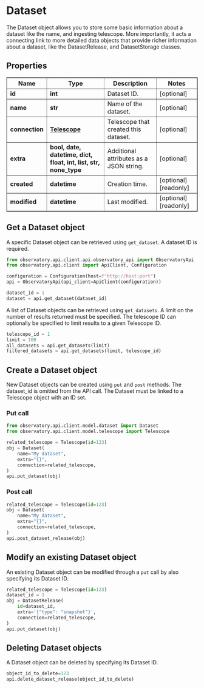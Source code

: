 # Dataset

The Dataset object allows you to store some basic information about a dataset like the name, and ingesting telescope.  More importantly, it acts a connecting link to more detailed data objects that provide richer information about a dataset, like the DatasetRelease, and DatasetStorage classes.

## Properties
<div class="wy-table-responsive"><table border="1" class="docutils">
<thead>
<tr>
<th>Name</th>
<th>Type</th>
<th>Description</th>
<th>Notes</th>
</tr>
</thead>
<tbody>






<tr>
    <td><strong>id</strong></td>
    <td><strong>int</strong></td>
    <td>Dataset ID.</td>
    <td>[optional] </td>
</tr>
<tr>
    <td><strong>name</strong></td>
    <td><strong>str</strong></td>
    <td>Name of the dataset.</td>
    <td>[optional] </td>
</tr>
<tr>
    <td><strong>connection</strong></td>
    <td><a href="Telescope.html"><strong>Telescope</strong></a></td>
    <td>Telescope that created this dataset.</td>
    <td>[optional] </td>
</tr>
<tr>
    <td><strong>extra</strong></td>
    <td><strong>bool, date, datetime, dict, float, int, list, str, none_type</strong></td>
    <td>Additional attributes as a JSON string.</td>
    <td>[optional] </td>
</tr>
<tr>
    <td><strong>created</strong></td>
    <td><strong>datetime</strong></td>
    <td>Creation time.</td>
    <td>[optional] [readonly] </td>
</tr>
<tr>
    <td><strong>modified</strong></td>
    <td><strong>datetime</strong></td>
    <td>Last modified.</td>
    <td>[optional] [readonly] </td>
</tr>


</tbody>
</table></div>


## Get a Dataset object

A specific Dataset object can be retrieved using `get_dataset`. A dataset ID is required.

```python
from observatory.api.client.api.observatory_api import ObservatoryApi
from observatory.api.client import ApiClient, Configuration

configuration = Configuration(host=f"http://host:port")
api = ObservatoryApi(api_client=ApiClient(configuration))

dataset_id = 1
dataset = api.get_dataset(dataset_id)
```

A list of Dataset objects can be retrieved using `get_datasets`. A limit on the number of results returned must be specified. The telescope ID can optionally be specified to limit results to a given Telescope ID.

```python
telescope_id = 1
limit = 100
all_datasets = api.get_datasets(limit)
filtered_datasets = api.get_datasets(limit, telescope_id)
```

## Create a Dataset object

New Dataset objects can be created using `put` and `post` methods. The dataset_id is omitted from the API call. The Dataset must be linked to a Telescope object with an ID set.

### Put call

```python
from observatory.api.client.model.dataset import Dataset
from observatory.api.client.model.telescope import Telescope

related_telescope = Telescope(id=123)
obj = Dataset(
    name="My dataset",
    extra="{}",
    connection=related_telescope,
)
api.put_dataset(obj)
```

### Post call

```python
related_telescope = Telescope(id=123)
obj = Dataset(
    name="My dataset",
    extra="{}",
    connection=related_telescope,
)
api.post_dataset_release(obj)
```

## Modify an existing Dataset object

An existing Dataset object can be modified through a `put` call by also specifying its Dataset ID.

```python
related_telescope = Telescope(id=123)
dataset_id = 1
obj = DatasetRelease(
    id=dataset_id,
    extra='{"type": "snapshot"}',
    connection=related_telescope,
)
api.put_dataset(obj)
```

## Deleting Dataset objects

A Dataset object can be deleted by specifying its Dataset ID.

```python
object_id_to_delete=123
api.delete_dataset_release(object_id_to_delete)
```

